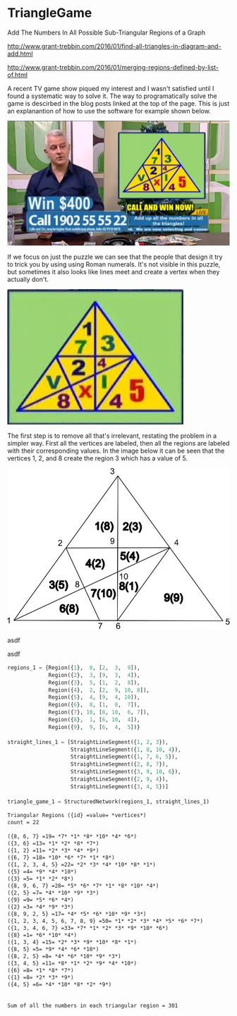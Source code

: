 # TriangleGame
Add The Numbers In All Possible Sub-Triangular Regions of a Graph

http://www.grant-trebbin.com/2016/01/find-all-triangles-in-diagram-and-add.html

http://www.grant-trebbin.com/2016/01/merging-regions-defined-by-list-of.html

A recent TV game show piqued my interest and I wasn't satisfied until I found a systematic way to solve it.  The way to programatically solve the game is descirbed in the blog posts linked at the top of the page.  This is just an explanantion of how to use the software for example shown below.

![](https://github.com/GrantTrebbin/TriangleGame/blob/master/20151215_214417.jpg)

If we focus on just the puzzle we can see that the people that design it try to trick you by using using Roman numerals.  It's not visible in this puzzle, but sometimes it also looks like lines meet and create a vertex when they actually don't.

![](https://github.com/GrantTrebbin/TriangleGame/blob/master/20151215_214417s.png)

The first step is to remove all that's irrelevant, restating the problem in a simpler way.  First all the vertices are labeled, then all the regions are labeled with their corresponding values.  In the image below it can be seen that the vertices 1, 2, and 8 create the region 3 which has a value of 5.

![](https://github.com/GrantTrebbin/TriangleGame/blob/master/drawing1.png)

asdf

asdf
```python
regions_1 = {Region({1},  8, [2,  3,  9]),
             Region({2},  3, [9,  3,  4]),
             Region({3},  5, [1,  2,  8]),
             Region({4},  2, [2,  9, 10, 8]),
             Region({5},  4, [9,  4, 10]),
             Region({6},  8, [1,  8,  7]),
             Region({7}, 10, [8, 10,  6, 7]),
             Region({8},  1, [6, 10,  4]),
             Region({9},  9, [6,  4,  5])}

straight_lines_1 = [StraightLineSegment({1, 2, 3}),
                    StraightLineSegment({1, 8, 10, 4}),
                    StraightLineSegment({1, 7, 6, 5}),
                    StraightLineSegment({2, 8, 7}),
                    StraightLineSegment({3, 9, 10, 6}),
                    StraightLineSegment({2, 9, 4}),
                    StraightLineSegment({3, 4, 5})]

triangle_game_1 = StructuredNetwork(regions_1, straight_lines_1)
```

```
Triangular Regions ({id} =value= *vertices*)
count = 22

({8, 6, 7} =19= *7* *1* *8* *10* *4* *6*)
({3, 6} =13= *1* *2* *8* *7*)
({1, 2} =11= *2* *3* *4* *9*)
({6, 7} =18= *10* *6* *7* *1* *8*)
({1, 2, 3, 4, 5} =22= *2* *3* *4* *10* *8* *1*)
({5} =4= *9* *4* *10*)
({3} =5= *1* *2* *8*)
({8, 9, 6, 7} =28= *5* *6* *7* *1* *8* *10* *4*)
({2, 5} =7= *4* *10* *9* *3*)
({9} =9= *5* *6* *4*)
({2} =3= *4* *9* *3*)
({8, 9, 2, 5} =17= *4* *5* *6* *10* *9* *3*)
({1, 2, 3, 4, 5, 6, 7, 8, 9} =50= *1* *2* *3* *4* *5* *6* *7*)
({1, 3, 4, 6, 7} =33= *7* *1* *2* *3* *9* *10* *6*)
({8} =1= *6* *10* *4*)
({1, 3, 4} =15= *2* *3* *9* *10* *8* *1*)
({8, 5} =5= *9* *4* *6* *10*)
({8, 2, 5} =8= *4* *6* *10* *9* *3*)
({3, 4, 5} =11= *8* *1* *2* *9* *4* *10*)
({6} =8= *1* *8* *7*)
({1} =8= *2* *3* *9*)
({4, 5} =6= *4* *10* *8* *2* *9*)


Sum of all the numbers in each triangular region = 301
```
